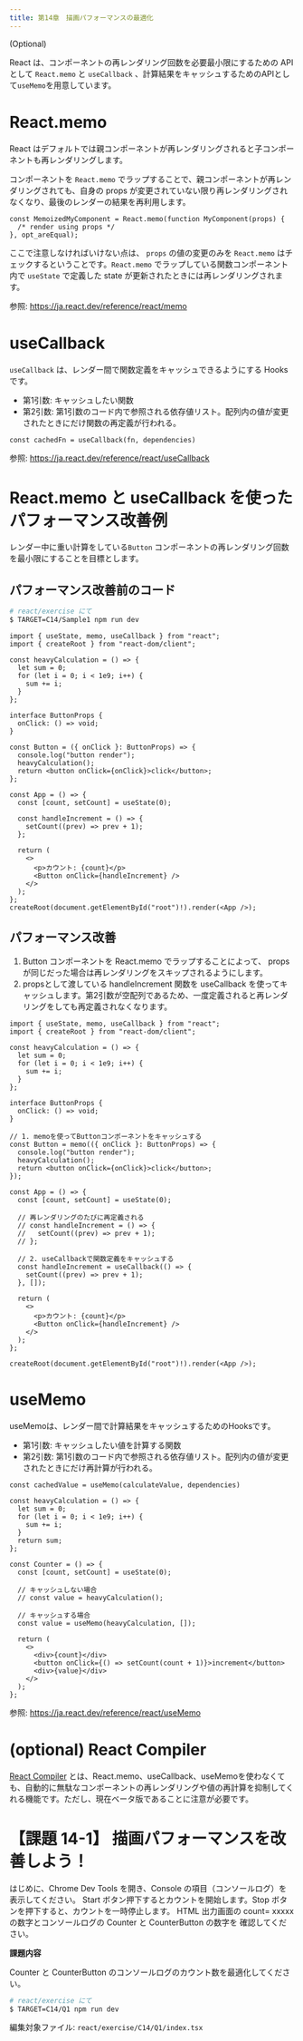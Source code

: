 ```yaml
---
title: 第14章　描画パフォーマンスの最適化
---
```


(Optional)

React は、コンポーネントの再レンダリング回数を必要最小限にするための API として `React.memo` と `useCallback` 、計算結果をキャッシュするためのAPIとして`useMemo`を用意しています。

# React.memo

React はデフォルトでは親コンポーネントが再レンダリングされると子コンポーネントも再レンダリングします。

コンポーネントを `React.memo` でラップすることで、親コンポーネントが再レンダリングされても、自身の props が変更されていない限り再レンダリングされなくなり、最後のレンダーの結果を再利用します。

```tsx
const MemoizedMyComponent = React.memo(function MyComponent(props) {
  /* render using props */
}, opt_areEqual);
```

ここで注意しなければいけない点は、 `props` の値の変更のみを `React.memo` はチェックするということです。`React.memo` でラップしている関数コンポーネント内で `useState` で定義した state が更新されたときには再レンダリングされます。

参照: https://ja.react.dev/reference/react/memo

# useCallback

`useCallback` は、レンダー間で関数定義をキャッシュできるようにする Hooks です。

- 第1引数: キャッシュしたい関数
- 第2引数: 第1引数のコード内で参照される依存値リスト。配列内の値が変更されたときにだけ関数の再定義が行われる。

```tsx
const cachedFn = useCallback(fn, dependencies)
```

参照: https://ja.react.dev/reference/react/useCallback

# React.memo と useCallback を使ったパフォーマンス改善例

レンダー中に重い計算をしている`Button` コンポーネントの再レンダリング回数を最小限にすることを目標とします。

## パフォーマンス改善前のコード


```bash
# react/exercise にて
$ TARGET=C14/Sample1 npm run dev
```

```tsx
import { useState, memo, useCallback } from "react";
import { createRoot } from "react-dom/client";

const heavyCalculation = () => {
  let sum = 0;
  for (let i = 0; i < 1e9; i++) {
    sum += i;
  }
};

interface ButtonProps {
  onClick: () => void;
}

const Button = ({ onClick }: ButtonProps) => {
  console.log("button render");
  heavyCalculation();
  return <button onClick={onClick}>click</button>;
};

const App = () => {
  const [count, setCount] = useState(0);

  const handleIncrement = () => {
    setCount((prev) => prev + 1);
  };

  return (
    <>
      <p>カウント: {count}</p>
      <Button onClick={handleIncrement} />
    </>
  );
};
createRoot(document.getElementById("root")!).render(<App />);
```

## パフォーマンス改善

1. Button コンポーネントを React.memo でラップすることによって、 props が同じだった場合は再レンダリングをスキップされるようにします。
2. propsとして渡している handleIncrement 関数を useCallback を使ってキャッシュします。第2引数が空配列であるため、一度定義されると再レンダリングをしても再定義されなくなります。

```tsx
import { useState, memo, useCallback } from "react";
import { createRoot } from "react-dom/client";

const heavyCalculation = () => {
  let sum = 0;
  for (let i = 0; i < 1e9; i++) {
    sum += i;
  }
};

interface ButtonProps {
  onClick: () => void;
}

// 1. memoを使ってButtonコンポーネントをキャッシュする
const Button = memo(({ onClick }: ButtonProps) => {
  console.log("button render");
  heavyCalculation();
  return <button onClick={onClick}>click</button>;
});

const App = () => {
  const [count, setCount] = useState(0);

  // 再レンダリングのたびに再定義される
  // const handleIncrement = () => {
  //   setCount((prev) => prev + 1);
  // };

  // 2. useCallbackで関数定義をキャッシュする
  const handleIncrement = useCallback(() => {
    setCount((prev) => prev + 1);
  }, []);

  return (
    <>
      <p>カウント: {count}</p>
      <Button onClick={handleIncrement} />
    </>
  );
};

createRoot(document.getElementById("root")!).render(<App />);
```

# useMemo

useMemoは、レンダー間で計算結果をキャッシュするためのHooksです。

- 第1引数: キャッシュしたい値を計算する関数
- 第2引数: 第1引数のコード内で参照される依存値リスト。配列内の値が変更されたときにだけ再計算が行われる。

```tsx
const cachedValue = useMemo(calculateValue, dependencies)
```

```tsx
const heavyCalculation = () => {
  let sum = 0;
  for (let i = 0; i < 1e9; i++) {
    sum += i;
  }
  return sum;
};

const Counter = () => {
  const [count, setCount] = useState(0);

  // キャッシュしない場合
  // const value = heavyCalculation();

  // キャッシュする場合
  const value = useMemo(heavyCalculation, []);

  return (
    <>
      <div>{count}</div>
      <button onClick={() => setCount(count + 1)}>increment</button>
      <div>{value}</div>
    </>
  );
};
```

参照: https://ja.react.dev/reference/react/useMemo

# (optional) React Compiler

[React Compiler](https://ja.react.dev/learn/react-compiler) とは、React.memo、useCallback、useMemoを使わなくても、自動的に無駄なコンポーネントの再レンダリングや値の再計算を抑制してくれる機能です。ただし、現在ベータ版であることに注意が必要です。

# 【課題 14-1】 描画パフォーマンスを改善しよう！

はじめに、Chrome Dev Tools を開き、Console の項目（コンソールログ）を表示してください。
Start ボタン押下するとカウントを開始します。Stop ボタンを押下すると、カウントを一時停止します。
HTML 出力画面の count= xxxxx の数字とコンソールログの Counter と CounterButton の数字を
確認してください。

**課題内容**

Counter と CounterButton のコンソールログのカウント数を最適化してください。

```bash
# react/exercise にて
$ TARGET=C14/Q1 npm run dev
```

編集対象ファイル: `react/exercise/C14/Q1/index.tsx`
